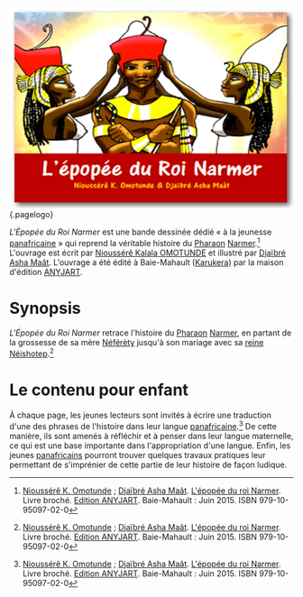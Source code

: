 <!-- TITLE: L'Épopée du Roi Narmer -->
<!-- SUBTITLE: Présentation du livre « L'Épopée du Roi Narmer » -->

![A Free Can Com Livre Jeunesse Lepopee Du Roi Narmer Un Conte De Nioussere Kalala Omotunde Et Des Dessins De Djaibre Asha Maat](/uploads/ouvrage/a-free-can-com-livre-jeunesse-lepopee-du-roi-narmer-un-conte-de-nioussere-kalala-omotunde-et-des-dessins-de-djaibre-asha-maat.jpg "A Free Can Com Livre Jeunesse Lepopee Du Roi Narmer Un Conte De Nioussere Kalala Omotunde Et Des Dessins De Djaibre Asha Maat"){.pagelogo}

*L'Épopée du Roi Narmer* est une bande dessinée dédié « à la jeunesse [panafricaine](/philosophie/mouvement-panafricain) » qui reprend la véritable histoire du [Pharaon](/personnalite/per-aat) [Narmer](/personnalite/Narmer).[^1]
L'ouvrage est écrit par [Nioussérê Kalala OMOTUNDE](/personnalite/nioussere-kalala-omotunde) et illustré par [Djaïbré Asha Maât](/personnalite/djaibre-asha-maat).
L'ouvrage a été édité à Baie-Mahault ([Karukera](/geographie/karukera)) par la maison d'édition [ANYJART](/organisme/anyjart).

# Synopsis
*L'Épopée du Roi Narmer* retrace l'histoire du [Pharaon](/personnalite/per-aat) [Narmer](/personnalite/Narmer), en partant de la grossesse de sa mère [Néférèty](/personnalite/neferety) jusqu'à son mariage avec sa [reine](/personnalite/per-aat) [Néishotep](personnalite/neishotep).[^1]

# Le contenu pour enfant
À chaque page, les jeunes lecteurs sont invités à écrire une traduction d'une des phrases de l'histoire dans leur langue [panafricaine](/philosophie/mouvement-panafricain).[^1] De cette manière, ils sont amenés à réfléchir et à penser dans leur langue maternelle, ce qui est une base importante dans l'appropriation d'une langue. Enfin, les jeunes [panafricains](/philosophie/mouvement-panafricain) pourront trouver quelques travaux pratiques leur permettant de s'imprénier de cette partie de leur histoire de façon ludique.


[^1]: [Nioussérê K. Omotunde](/personnalite/nioussere-kalala-omotunde) ; [Djaïbré Asha Maât](/personnalite/djaibre-asha-maat). [L'épopée du roi Narmer](http://www.anyjart.com/lpope-du-roi-narmer-omotunde). Livre broché. [Edition ANYJART](/organisme/anyjart). Baie-Mahault : Juin 2015. ISBN 979-10-95097-02-0